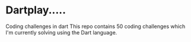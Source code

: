 # Dartplay.....
Coding challenges in dart
This repo contains 50 coding challenges which I'm currently solving using the Dart language.
